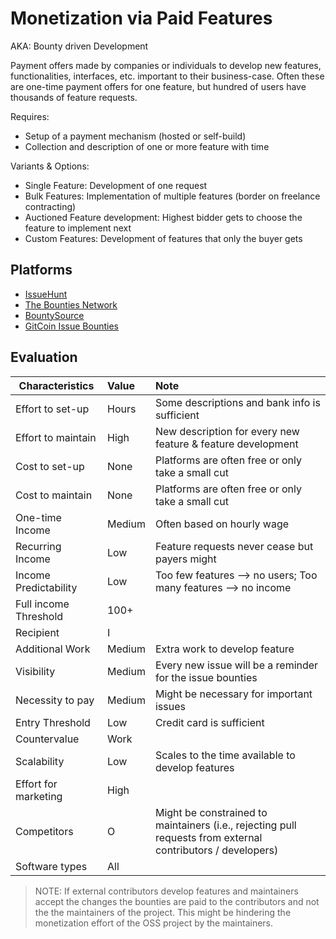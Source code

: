 # Monetization via Paid Features
AKA: Bounty driven Development

Payment offers made by companies or individuals to develop new features, functionalities, interfaces, etc. important to their business-case.
Often these are one-time payment offers for one feature, but hundred of users have thousands of feature requests.

Requires:
* Setup of a payment mechanism (hosted or self-build)
* Collection and description of one or more feature with time

Variants & Options:
* Single Feature: Development of one request
* Bulk Features: Implementation of multiple features (border on freelance contracting)
* Auctioned Feature development: Highest bidder gets to choose the feature to implement next
* Custom Features: Development of features that only the buyer gets

## Platforms
* [IssueHunt](https://issuehunt.io/)
* [The Bounties Network](https://bounties.network/)
* [BountySource](https://bountysource.com/)
* [GitCoin Issue Bounties](https://gitcoin.co/explorer/)

## Evaluation

| Characteristics                   | Value  | Note |
| --------------------------------- |:------ |:---- |
| Effort to set-up                  | Hours  | Some descriptions and bank info is sufficient
| Effort to maintain                | High   | New description for every new feature & feature development
| Cost to set-up                    | None   | Platforms are often free or only take a small cut
| Cost to maintain                  | None    | Platforms are often free or only take a small cut
| One-time Income                   | Medium | Often based on hourly wage
| Recurring Income                  | Low    | Feature requests never cease but payers might
| Income Predictability             | Low    | Too few features --> no users; Too many features --> no income
| Full income Threshold             | 100+   | 
| Recipient                         | I      | 
| Additional Work                   | Medium | Extra work to develop feature
| Visibility                        | Medium | Every new issue will be a reminder for the issue bounties
| Necessity to pay                  | Medium | Might be necessary for important issues 
| Entry Threshold                   | Low    | Credit card is sufficient
| Countervalue                      | Work   | 
| Scalability                       | Low    | Scales to the time available to develop features
| Effort for marketing              | High   | 
| Competitors                       | O      | Might be constrained to maintainers (i.e., rejecting pull requests from external contributors / developers)
| Software types                    | All    | 

> NOTE: If external contributors develop features and maintainers accept the changes the bounties are paid to the contributors and not the the maintainers of the project. This might be hindering the monetization effort of the OSS project by the maintainers.